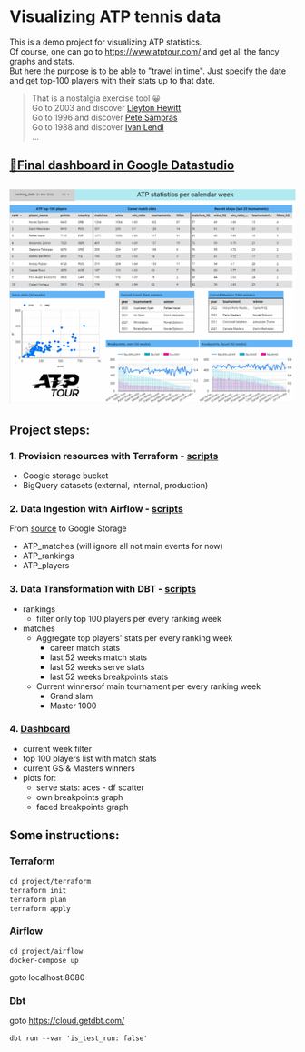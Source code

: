 # Visualizing ATP tennis data

This is a demo project for visualizing ATP statistics.  
Of course, one can go to https://www.atptour.com/ and get all the fancy graphs and stats.  
But here the purpose is to be able to "travel in time". Just specify the date and get top-100 players with their stats up to that date.  

> That is a nostalgia exercise tool 😀  
> Go to 2003 and discover [Lleyton Hewitt](https://en.wikipedia.org/wiki/Lleyton_Hewitt)  
> Go to 1996 and discover [Pete Sampras](https://en.wikipedia.org/wiki/Pete_Sampras)  
> Go to 1988 and discover [Ivan Lendl](https://en.wikipedia.org/wiki/Ivan_Lendl)  
> ...

## [🎾Final dashboard in Google Datastudio](https://datastudio.google.com/reporting/6cdac7b4-ec21-4ce4-83a9-86713c1b3e70)
![](/project/gifs/demo.gif)
----

## Project steps:

### 1. Provision resources with Terraform - [scripts](/project/terraform/)
- Google storage bucket
- BigQuery datasets (external, internal, production)

### 2. Data Ingestion with Airflow - [scripts](/project/airflow/)
From [source](https://github.com/JeffSackmann/tennis_atp) to Google Storage

- ATP_matches (will ignore all not main events for now)
- ATP_rankings
- ATP_players

### 3. Data Transformation with DBT - [scripts](/project/dbt/)
- rankings
    - filter only top 100 players per every ranking week
- matches
    - Aggregate top players' stats per every ranking week
        - career match stats
        - last 52 weeks match stats
        - last 52 weeks serve stats
        - last 52 weeks breakpoints stats
    - Current winnersof main tournament per every ranking week
        - Grand slam
        - Master 1000

### 4. [Dashboard](https://datastudio.google.com/reporting/6cdac7b4-ec21-4ce4-83a9-86713c1b3e70)
- current week filter
- top 100 players list with match stats
- current GS & Masters winners
- plots for:
    - serve stats: aces - df scatter
    - own breakpoints graph
    - faced breakpoints graph

## Some instructions:

### Terraform
```
cd project/terraform
terraform init
terraform plan
terraform apply
```

### Airflow
```
cd project/airflow
docker-compose up
```
goto localhost:8080

### Dbt
goto https://cloud.getdbt.com/
```
dbt run --var 'is_test_run: false'
```